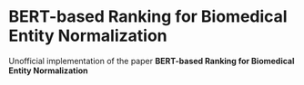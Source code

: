 # BERT-based Ranking for Biomedical Entity Normalization
Unofficial implementation of the paper **BERT-based Ranking for Biomedical Entity Normalization**
